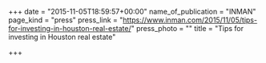 +++
date = "2015-11-05T18:59:57+00:00"
name_of_publication = "INMAN"
page_kind = "press"
press_link = "https://www.inman.com/2015/11/05/tips-for-investing-in-houston-real-estate/"
press_photo = ""
title = "Tips for investing in Houston real estate"

+++